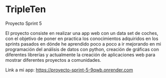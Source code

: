 # TripleTen

Proyecto Sprint 5

El proyecto consiste en realizar una app web con un data set de coches, con el objetivo de poner en practica los conocimientos adquiridos en los sprints pasados en dónde he aprendido poco a poco a ir mejorando en mi programación del análisis de datos con python, creación de gráficas con diferentes librerías y actualmente la creación de aplicaciones web para mostrar diferentes proyectos a comunidades.


Link a mi app: https://proyecto-sprint-5-9qwb.onrender.com
